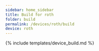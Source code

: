 ```yaml
---
sidebar: home_sidebar
title: Build for roth
folder: build
permalink: /devices/roth/build
device: roth
---
```

{% include templates/device_build.md %}
